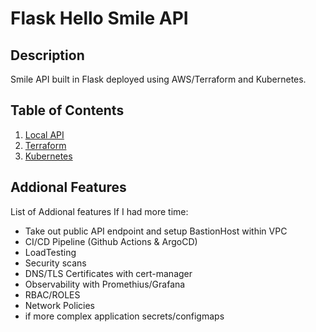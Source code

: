 # Flask Hello Smile API

## Description

Smile API built in Flask deployed using AWS/Terraform and Kubernetes.

## Table of Contents

1. [Local API](https://github.com/3daniel1996/SmileTechnical/blob/main/app/README.md 'Local API')
2.  [Terraform](https://github.com/3daniel1996/SmileTechnical/blob/main/infrastructure/README.md 'Terraform')
3.  [Kubernetes](https://github.com/3daniel1996/SmileTechnical/blob/main/manifests/README.md 'Kubernetes')

## Addional Features

List of Addional features If I had more time:

- Take out public API endpoint and setup BastionHost within VPC
- CI/CD Pipeline (Github Actions & ArgoCD)
- LoadTesting
- Security scans
- DNS/TLS Certificates with cert-manager
- Observability with Promethius/Grafana
- RBAC/ROLES
- Network Policies
- if more complex application secrets/configmaps


